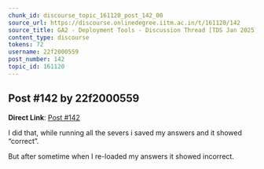 ```yaml
---
chunk_id: discourse_topic_161120_post_142_00
source_url: https://discourse.onlinedegree.iitm.ac.in/t/161120/142
source_title: GA2 - Deployment Tools - Discussion Thread [TDS Jan 2025]
content_type: discourse
tokens: 72
username: 22f2000559
post_number: 142
topic_id: 161120
---
```


## Post #142 by 22f2000559

**Direct Link**: [Post #142](https://discourse.onlinedegree.iitm.ac.in/t/161120/142)

I did that, while running all the severs i saved my answers and it showed “correct”.

But after sometime when I re-loaded my answers it showed incorrect.

